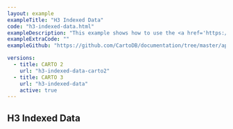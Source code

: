 ```yaml
---
layout: example
exampleTitle: "H3 Indexed Data"
code: "h3-indexed-data.html"
exampleDescription: "This example shows how to use the <a href='https://deck.gl/docs/api-reference/carto/carto-layer' target='_blank'>CartoLayer</a> to render spatial data using the H3 geospatial indexing system."
exampleExtraCode: ""
exampleGithub: "https://github.com/CartoDB/documentation/tree/master/app/content/deck-gl/examples/clustering-and-aggregation/h3-indexed-data.html"

versions:
  - title: CARTO 2
    url: "h3-indexed-data-carto2"
  - title: CARTO 3
    url: "h3-indexed-data"
    active: true
---
```

## H3 Indexed Data
